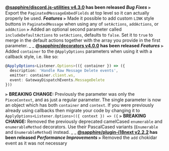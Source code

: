 **[@sapphire/discord.js-utilities v4.3.0](https://github.com/sapphiredev/utilities/compare/@sapphire/discord.js-utilities@4.2.0...@sapphire/discord.js-utilities@4.3.0) has been released**
_**Bug Fixes**_
⫸ Export the `PaginatedMessageEmbedFields` at top level so it can actually properly be used.
_**Features**_
⫸ Made it possible to add custom `LINK` style buttons in `PaginatedMessage` when using any of `setActions`, `addActions`, or `addAction`
⫸ Added an optional second parameter called `includeDefaultActions` to `setActions`, defaults to `false`. Set it to `true` to merge in the default actions together with the array you provide in the first parameter.
_ _
**[@sapphire/decorators v4.0.0](https://github.com/sapphiredev/utilities/compare/@sapphire/decorators@3.1.6...@sapphire/decorators@4.0.0) has been released**
_**Features**_
⫸ Added `container` to the `@ApplyOptions` parameters when using it with a callback style, i.e. like so:
```ts
@ApplyOptions<Listener.Options>(({ container }) => ({
  description: 'Handle Raw Message Delete events',
  emitter: container.client.ws,
  event: GatewayDispatchEvents.MessageDelete
}))
```
⫸ **BREAKING CHANGE:** Previously the parameter was only the `PieceContext`, and as just a regular parameter. The single parameter is now an object which has both `container` and `context`. If you were previously already using callbacks then migrate your code by changing it to `ApplyOptions<Listener.Options>(({ context }) => ({`
⫸ **BREAKING CHANGE:** Removed the previously deprecated camelCased `enumerable` and `enumerableMethod` decorators. Use their PascalCased variants (`Enumerable` and `EnumerableMethod`) instead.
_ _
**[@sapphire/plugin-i18next v2.2.2](https://github.com/sapphiredev/plugins/compare/@sapphire/plugin-i18next@2.2.1...@sapphire/plugin-i18next@2.2.2) has been released**
_**Performance Improvements**_
⫸ Removed the `add` chokidar event as it was not necessary

